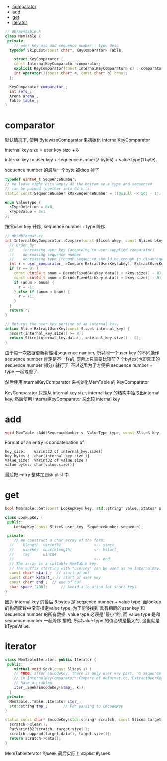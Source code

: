 - [comparator](#comparator)
- [add](#add)
- [get](#get)
- [iterator](#iterator)

```cpp
// db/memtable.h
class MemTable {
 private:
	// user key asc and sequence number | type desc
  typedef SkipList<const char*, KeyComparator> Table;

	struct KeyComparator {
    const InternalKeyComparator comparator;
    explicit KeyComparator(const InternalKeyComparator& c) : comparator(c) { }
    int operator()(const char* a, const char* b) const;
  };

  KeyComparator comparator_;
  int refs_;
  Arena arena_;
  Table table_;
}
```

# comparator
默认情况下, 使用 BytewiseComparator 来初始化 InternalKeyComparator

internal key size = user key size + 8

internal key := user key + sequence number(7 bytes) + value type(1 byte).

sequence number 的最后一个byte 被drop 掉了

```cpp
typedef uint64_t SequenceNumber;
// We leave eight bits empty at the bottom so a type and sequence#
// can be packed together into 64-bits.
static const SequenceNumber kMaxSequenceNumber = ((0x1ull << 56) - 1);

enum ValueType {
  kTypeDeletion = 0x0,
  kTypeValue = 0x1
};
```

按照user key 升序, sequence number + type 降序.
```cpp
// db/dbformat.cc
int InternalKeyComparator::Compare(const Slice& akey, const Slice& bkey) const {
  // Order by:
  //    increasing user key (according to user-supplied comparator)
  //    decreasing sequence number
  //    decreasing type (though sequence# should be enough to disambiguate)
  int r = user_comparator_->Compare(ExtractUserKey(akey), ExtractUserKey(bkey));
  if (r == 0) {
    const uint64_t anum = DecodeFixed64(akey.data() + akey.size() - 8);
    const uint64_t bnum = DecodeFixed64(bkey.data() + bkey.size() - 8);
    if (anum > bnum) {
      r = -1;
    } else if (anum < bnum) {
      r = +1;
    }
  }
  return r;
}

// Returns the user key portion of an internal key.
inline Slice ExtractUserKey(const Slice& internal_key) {
  assert(internal_key.size() >= 8);
  return Slice(internal_key.data(), internal_key.size() - 8);
}
```

由于每一次数据更新将递增sequence number, 所以同一个user key 的不同操作sequence number 肯定是不一样的, 实际上只需要比较前
7 个bytes(也即真正的 sequence number 部分) 就行了, 不过这里为了方便把 sequence number + type 一起考虑了.

然后使用InternalKeyComparator 来初始化MemTable 的 KeyComparator

KeyComparator 只是从 internal key size, internal key 的结构中抽取出internal key, 然后使用 InternalKeyComparator 来比较
internal key

# add
```cpp
void MemTable::Add(SequenceNumber s, ValueType type, const Slice& key, const Slice& value);
```

Format of an entry is concatenation of:
```plain
key_size:    varint32 of internal_key.size()
key bytes :  char[internal_key.size()]
value_size:  varint32 of value.size()
value bytes: char[value.size()]
```
最后把 entry 整体加到skiplist 中.

# get
```cpp
bool MemTable::Get(const LookupKey& key, std::string* value, Status* s)

class LookupKey {
 public:
	LookupKey(const Slice& user_key, SequenceNumber sequence);

 private:
	// We construct a char array of the form:
  //    klength  varint32               <-- start_
  //    userkey  char[klength]          <-- kstart_
  //    tag      uint64
  //                                    <-- end_
  // The array is a suitable MemTable key.
  // The suffix starting with "userkey" can be used as an InternalKey.
  const char* start_;  // start of buf
  const char* kstart_; // start of user key
  const char* end_;  // end of buf
  char space_[200];      // Avoid allocation for short keys
}
```
因为 internal key 的最后 8 bytes 是 sequence number + value type, 而lookup 的构造函数中没有指定value type, 为了能够找到
具有相同的user key 和 sequence number 的所有数据, value type 必须是"最小"的, 而 value type 是和sequence number 一起降序
排的, 所以value type 的值必须是最大的, 这里就是 kTypeValue.

# iterator
```cpp
class MemTableIterator: public Iterator {
 public:
	virtual void Seek(const Slice& k) {
    // TODO: after EncodeKey, there is only user key part, no sequence number and type.
    // in InternalKeyComparator::Compare of dbformat.cc, ExtractUserKey could have a parameter whose size < 8, it will
    // have a problem.
    iter_.Seek(EncodeKey(&tmp_, k));
  }
 private:
  MemTable::Table::Iterator iter_;
  std::string tmp_;       // For passing to EncodeKey
}

static const char* EncodeKey(std::string* scratch, const Slice& target) {
  scratch->clear();
  PutVarint32(scratch, target.size());
  scratch->append(target.data(), target.size());
  return scratch->data();
}
```
MemTableIterator 的seek 最后实际上 skiplist 的seek.
